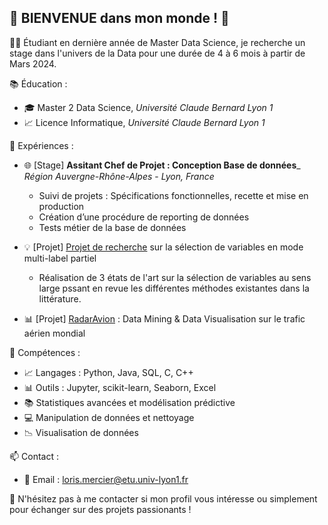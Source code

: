 ## 🚀 BIENVENUE dans mon monde ! 👋

👨‍🎓 Étudiant en dernière année de Master Data Science, je recherche un stage dans l'univers de la Data pour une durée de 4 à 6 mois à partir de Mars 2024.


📚 Éducation :
- 🎓 Master 2 Data Science, _Université Claude Bernard Lyon 1_
- 📈 Licence Informatique, _Université Claude Bernard Lyon 1_

💼 Expériences :
- 🌐 [Stage] **Assitant Chef de Projet : Conception Base de données**_  
_Région Auvergne-Rhône-Alpes_ - _Lyon, France_
    - Suivi de projets : Spécifications fonctionnelles, recette et mise en production
    - Création d’une procédure de reporting de données
    - Tests métier de la base de données

- 💡 [Projet] [Projet de recherche](https://github.com/LorisMercier/Etat-de-l-art_Selection-de-variables) sur la sélection de variables en mode multi-label partiel
    - Réalisation de 3 états de l'art sur la sélection de variables au sens large pssant en revue les différentes méthodes existantes dans la littérature.
- 📊 [Projet] [RadarAvion](https://github.com/LorisMercier/RadarAvion) : Data Mining & Data Visualisation sur le trafic aérien mondial 

🔧 Compétences :
- 📈 Langages : Python, Java, SQL, C, C++
- 📊 Outils : Jupyter, scikit-learn, Seaborn, Excel
- 📚 Statistiques avancées et modélisation prédictive
- 💻 Manipulation de données et nettoyage
- 📉 Visualisation de données


📫 Contact :
- 📧 Email : loris.mercier@etu.univ-lyon1.fr

💬 N'hésitez pas à me contacter si mon profil vous intéresse ou simplement pour échanger sur des projets passionants !
